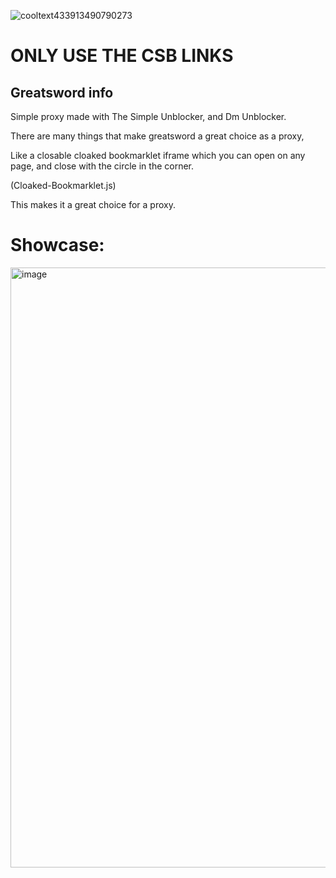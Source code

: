 ![cooltext433913490790273](https://user-images.githubusercontent.com/119009502/232642357-8734207d-5cd0-4514-9190-d3fbffc2a056.png)

# ONLY USE THE CSB LINKS

## Greatsword info

Simple proxy made with The Simple Unblocker, and Dm Unblocker.

There are many things that make greatsword a great choice as a proxy,

Like a closable cloaked bookmarklet iframe which you can open on any page, and close with the circle in the corner.

(Cloaked-Bookmarklet.js)

This makes it a great choice for a proxy.



# Showcase:

<img width="960" alt="image" src="https://user-images.githubusercontent.com/119009502/232937620-90699e75-c4d8-46a9-a04d-a31f4145b464.png">

